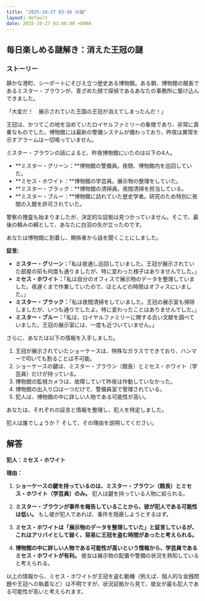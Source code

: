 ```yaml
---
title: "2025-10-27 03:46 の謎"
layout: default
date: 2025-10-27 03:46:00 +0900
---
```

## 毎日楽しめる謎解き：消えた王冠の謎

### ストーリー

静かな港町、シーポートにそびえ立つ歴史ある博物館。ある朝、博物館の館長であるミスター・ブラウンが、青ざめた顔で探偵であるあなたの事務所に駆け込んできました。

「大変だ！　展示されていた王国の王冠が消えてしまったんだ！」

王冠は、かつてこの地を治めていたロイヤルファミリーの象徴であり、非常に貴重なものでした。博物館には最新の警備システムが備わっており、昨夜は異常を示すアラームは一切鳴っていません。

ミスター・ブラウンの話によると、昨夜博物館にいたのは以下の4人。

*   **ミスター・グリーン：**博物館の警備員。夜間、博物館内を巡回していた。
*   **ミセス・ホワイト：**博物館の学芸員。展示物の整理をしていた。
*   **ミスター・ブラック：**博物館の清掃員。夜間清掃を担当している。
*   **ミスター・ブルー：**博物館に訪れていた歴史学者。研究のため特別に夜間の入館を許可されていた。

警察の捜査も始まりましたが、決定的な証拠は見つかっていません。そこで、最後の頼みの綱として、あなたに白羽の矢が立ったのです。

あなたは博物館に到着し、関係者から話を聞くことにしました。

**証言:**

*   **ミスター・グリーン：**「私は夜通し巡回していました。王冠が展示されていた部屋の前も何度も通りましたが、特に変わった様子はありませんでした。」
*   **ミセス・ホワイト：**「私は自分のオフィスで展示物のデータを整理していました。夜遅くまで作業していたので、ほとんどの時間はオフィスにいました。」
*   **ミスター・ブラック：**「私は夜間清掃をしていました。王冠の展示室も掃除しましたが、いつも通りでしたよ。特に変わったことはありませんでした。」
*   **ミスター・ブルー：**「私は、ロイヤルファミリーに関する古い文献を調べていました。王冠の展示室には、一度も近づいていません。」

さらに、あなたは以下の情報を入手しました。

1.  王冠が展示されていたショーケースは、特殊なガラスでできており、ハンマーで叩いても割ることは不可能。
2.  ショーケースの鍵は、ミスター・ブラウン（館長）とミセス・ホワイト（学芸員）だけが持っている。
3.  博物館の監視カメラは、故障していて昨夜は作動していなかった。
4.  博物館の出入り口は一つだけで、警備員室で管理されている。
5.  犯人は、博物館の中に詳しい人物である可能性が高い。

あなたは、それぞれの証言と情報を整理し、犯人を特定しました。

犯人は誰でしょうか？ そして、その理由を説明してください。

## 解答

**犯人：ミセス・ホワイト**

**理由：**

1.  **ショーケースの鍵を持っているのは、ミスター・ブラウン（館長）とミセス・ホワイト（学芸員）のみ。** 犯人は鍵を持っている人物に絞られる。

2.  **ミスター・ブラウンが事件を報告していることから、彼が犯人である可能性は低い。** もし彼が犯人であれば、事件を隠蔽しようとするはず。

3.  **ミセス・ホワイトは「展示物のデータを整理していた」と証言しているが、これはアリバイとして弱く、容易に王冠を盗む時間があったと考えられる。**

4.  **博物館の中に詳しい人物である可能性が高いという情報から、学芸員であるミセス・ホワイトが有利。** 彼女は展示物の配置や警備の状況を熟知していると考えられる。

以上の情報から、ミセス・ホワイトが王冠を盗む動機（例えば、個人的な金銭問題や王冠への執着など）は不明ですが、状況証拠から見て、彼女が最も犯人である可能性が高いと考えられます。
